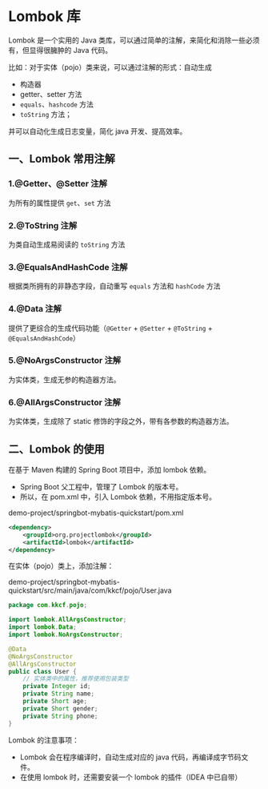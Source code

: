 # Lombok 库

Lombok 是一个实用的 Java 类库，可以通过简单的注解，来简化和消除一些必须有，但显得很臃肿的 Java 代码。

比如：对于实体（pojo）类来说，可以通过注解的形式：自动生成

- 构造器
- getter、setter 方法
- `equals`、`hashcode` 方法
- `toString` 方法；

并可以自动化生成日志变量，简化 java 开发、提高效率。

## 一、Lombok 常用注解

### 1.@Getter、@Setter 注解

为所有的属性提供 `get`、`set` 方法

### 2.@ToString 注解

为类自动生成易阅读的 `toString` 方法

### 3.@EqualsAndHashCode 注解

根据类所拥有的非静态字段，自动重写 `equals` 方法和  `hashCode` 方法

### 4.@Data 注解

提供了更综合的生成代码功能（`@Getter`  + `@Setter` + `@ToString` + `@EqualsAndHashCode`）

### 5.@NoArgsConstructor 注解

为实体类，生成无参的构造器方法。

### 6.@AllArgsConstructor 注解

为实体类，生成除了 static 修饰的字段之外，带有各参数的构造器方法。

## 二、Lombok 的使用

在基于 Maven 构建的 Spring Boot 项目中，添加 lombok 依赖。

- Spring Boot 父工程中，管理了 Lombok 的版本号。
- 所以，在 pom.xml 中，引入 Lombok 依赖，不用指定版本号。

demo-project/springbot-mybatis-quickstart/pom.xml

```xml
<dependency>
    <groupId>org.projectlombok</groupId>
    <artifactId>lombok</artifactId>
</dependency>
```

在实体（pojo）类上，添加注解：

demo-project/springbot-mybatis-quickstart/src/main/java/com/kkcf/pojo/User.java

```java
package com.kkcf.pojo;

import lombok.AllArgsConstructor;
import lombok.Data;
import lombok.NoArgsConstructor;

@Data
@NoArgsConstructor
@AllArgsConstructor
public class User {
    // 实体类中的属性，推荐使用包装类型
    private Integer id;
    private String name;
    private Short age;
    private Short gender;
    private String phone;
}
```

Lombok 的注意事项：

- Lombok 会在程序编译时，自动生成对应的 java 代码，再编译成字节码文件。
- 在使用 lombok 时，还需要安装一个 lombok 的插件（IDEA 中已自带）
